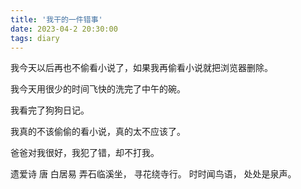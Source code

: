 ```yaml
---
title: '我干的一件错事'
date: 2023-04-2 20:30:00
tags: diary
---
```

我今天以后再也不偷看小说了，如果我再偷看小说就把浏览器删除。

我今天用很少的时间飞快的洗完了中午的碗。

我看完了狗狗日记。

我真的不该偷偷的看小说，真的太不应该了。

爸爸对我很好，我犯了错，却不打我。

遗爱诗 唐 白居易
弄石临溪坐，
寻花绕寺行。
时时闻鸟语，
处处是泉声。
